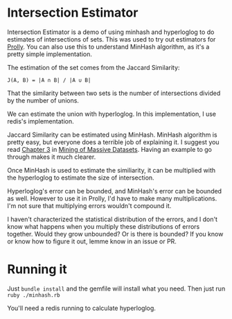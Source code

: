 # Intersection Estimator

Intersection Estimator is a demo of using minhash and hyperloglog to do
estimates of intersections of sets. This was used to try out estimators for
[Prolly](https://github.com/iamwilhelm/prolly). You can also use this to
understand MinHash algorithm, as it's a pretty simple implementation.

The estimation of the set comes from the Jaccard Similarity:
```
J(A, B) = |A ∩ B| / |A ∪ B|
```
That the similarity between two sets is the number of intersections divided
by the number of unions.

We can estimate the union with hyperloglog. In this implementation, I use
redis's implementation.

Jaccard Similarity can be estimated using MinHash. MinHash algorithm is
pretty easy, but everyone does a terrible job of explaining it. I suggest you
read [Chapter 3](http://infolab.stanford.edu/~ullman/mmds/ch3.pdf) in
[Mining of Massive Datasets](http://www.mmds.org/). Having an example to
go through makes it much clearer.

Once MinHash is used to estimate the similiarity, it can be multiplied with
the hyperloglog to estimate the size of intersection.

Hyperloglog's error can be bounded, and MinHash's error can be bounded
as well. However to use it in Prolly, I'd have to make many multiplications.
I'm not sure that multiplying errors wouldn't compound it.

I haven't characterized the statistical distribution of the errors, and
I don't know what happens when you multiply these distributions of errors together.
Would they grow unbounded? Or is there is bounded? If you know or know how to
figure it out, lemme know in an issue or PR.

# Running it

Just `bundle install` and the gemfile will install what you need. Then just run
`ruby ./minhash.rb`

You'll need a redis running to calculate hyperloglog.
